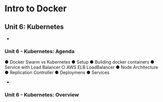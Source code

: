 
# Intro to Docker
## Unit 6: Kubernetes
  

-

### Unit 6 - Kubernetes: Agenda
● Docker Swarm vs Kubernetes
● Setup
● Building docker containers
● Service with Load Balancer
○ AWS ELB LoadBalancer
● Node Architecture
● Replication Controller
● Deploymens
● Services
 

-

### Unit 6 - Kubernetes: Overview